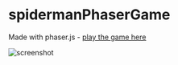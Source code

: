 # spidermanPhaserGame

Made with phaser.js - [play the game here](https://yi-lin-web.herokuapp.com/spiderman)

![screenshot](https://yi-lin-web.herokuapp.com/spiderman/assets/meta.png)
